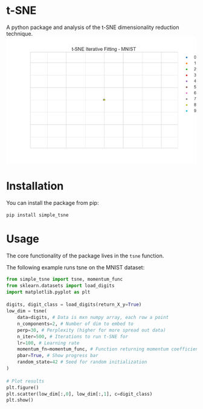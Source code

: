 # t-SNE
A python package and analysis of the t-SNE dimensionality reduction technique.
![t-SNE Animation](./animations/t-sne_mnist_500iter_full.gif)

# Installation
You can install the package from pip:

`pip install simple_tsne`

# Usage

The core functionality of the package lives in the `tsne` function.

The following example runs tsne on the MNIST dataset:

```python
from simple_tsne import tsne, momentum_func
from sklearn.datasets import load_digits
import matplotlib.pyplot as plt

digits, digit_class = load_digits(return_X_y=True)
low_dim = tsne(
    data=digits, # Data is mxn numpy array, each row a point
    n_components=2, # Number of dim to embed to
    perp=30, # Perplexity (higher for more spread out data)
    n_iter=500, # Iterations to run t-SNE for
    lr=100, # Learning rate
    momentum_fn=momentum_func, # Function returning momentum coefficient, this one is the default update schedule
    pbar=True, # Show progress bar
    random_state=42 # Seed for random initialization
)

# Plot results
plt.figure()
plt.scatter(low_dim[:,0], low_dim[:,1], c=digit_class)
plt.show()
```

